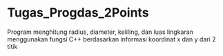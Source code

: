 # Tugas_Progdas_2Points
Program menghitung radius, diameter, keliling, dan luas lingkaran menggunakan fungsi C++ berdasarkan informasi koordinat x dan y dari 2 titik
